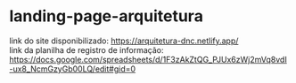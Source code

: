 # landing-page-arquitetura
link do site disponibilizado: https://arquitetura-dnc.netlify.app/                                                                      
link da planilha de registro de informação: https://docs.google.com/spreadsheets/d/1F3zAkZtQG_PJUx6zWj2mVq8vdI-ux8_NcmGzyGb00LQ/edit#gid=0          
